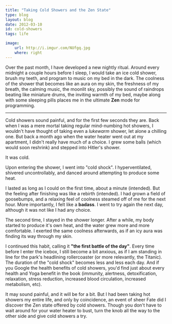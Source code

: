 ```yaml
---
title: "Taking Cold Showers and the Zen State"
type: blog
layout: blog
date: 2012-03-10
id: cold-showers
tags: life

image:
    url: http://i.imgur.com/NUfgq.jpg
    where: right
---
```


Over the past month, I have developed a new nightly ritual. Around every
midnight a couple hours before I sleep, I would take an ice cold shower, brush
my teeth, and program to music on my bed in the dark. The coolness of the
shower that becomes like an aura on my skin, the freshness of my breath, the
calming music, the moonlit sky, possibly the sound of raindrops beating like
miniature drums, the inviting warmth of my bed, maybe along with some sleeping
pills places me in the ultimate **Zen** mode for programming.

---

Cold showers sound painful, and for the first few seconds they are. Back when I
was a mere mortal taking regular mind-numbing hot showers, I wouldn't have
thought of taking even a *lukewarm* shower, let alone a chilling one. But back
a month ago when the water heater went out at my apartment, I didn't really
have much of a choice. I grew some balls (which would soon reshrink) and
stepped into Hitler's shower.

It was cold.

Upon entering the shower, I went into "cold shock". I hyperventilated, shivered
uncontrollably, and danced around attempting to produce some heat.

I lasted as long as I could on the first time, about a minute (intended). But
the feeling after finishing was like a rebirth (intended). I had grown a field
of goosebumps, and a relaxing feel of coolness steamed off of me for the next
hour. More importantly, I felt like a **badass**. I went to try again the next
day, although it was not like I had any choice.

The second time, I stayed in the shower longer. After a while, my body started
to produce it's own heat, and the water grew more and more comfortable. I
exerted the same coolness afterwards, as if an icy aura was finding its way
through my skin.

I continued this habit, calling it **"the first battle of the day"**. Every
time before I enter the icebox, I still become a bit anxious, as if I am
standing in line for the park's headlining rollercoaster (or more relevantly,
the Titanic).  The duration of the "cold shock" becomes less and less each day.
And if you Google the health benefits of cold showers, you'd find just about
every health and Yoga benefit in the book (immunity, alertness, detoxification,
relaxation, stress reduction, increased blood circulation, increased
metabolism, etc).

It may sound painful, and it will be for a bit. But I had been taking hot
showers my entire life, and only by coincidence, an event of sheer Fate did I
discover the Zen state offered by cold showers. Though you don't have to wait
around for your water heater to bust, turn the knob all the way to the other
side and give cold showers a try.


